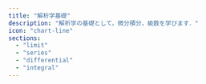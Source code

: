 ```yaml
---
title: "解析学基礎"
description: "解析学の基礎として，微分積分，級数を学びます．"
icon: "chart-line"
sections:
  - "limit"
  - "series"
  - "differential"
  - "integral"
---
```

